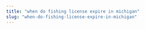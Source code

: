 ```yaml
---
title: "when do fishing license expire in michigan"
slug: "when-do-fishing-license-expire-in-michigan"
---
```


